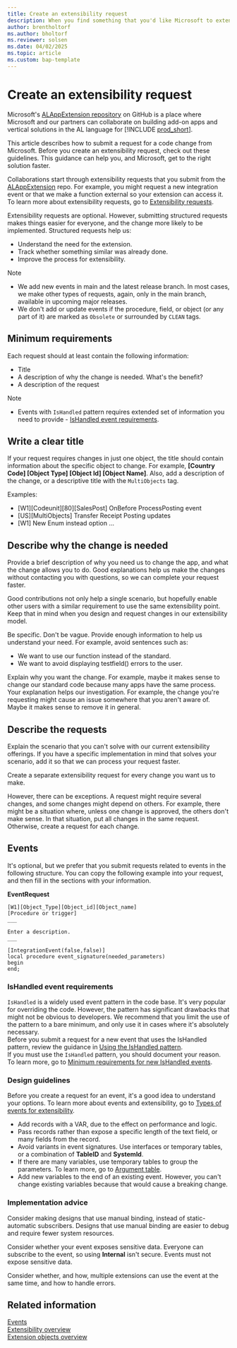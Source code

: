 ```yaml
---
title: Create an extensibility request
description: When you find something that you'd like Microsoft to extend, you can ask us to do just that. This article explains how.
author: brentholtorf
ms.author: bholtorf
ms.reviewer: solsen
ms.date: 04/02/2025
ms.topic: article
ms.custom: bap-template
---
```

# Create an extensibility request

Microsoft's [ALAppExtension repository](https://github.com/microsoft/ALAppExtensions/blob/main/README.md#microsoft-al-application-add-ons-for-microsoft-dynamics-365-business-central) on GitHub is a place where Microsoft and our partners can collaborate on building add-on apps and vertical solutions in the AL language for [!INCLUDE [prod_short](../includes/prod_short.md)].

This article describes how to submit a request for a code change from Microsoft. Before you create an extensibility request, check out these guidelines. This guidance can help you, and Microsoft, get to the right solution faster.

Collaborations start through extensibility requests that you submit from the [ALAppExtension](https://github.com/microsoft/ALAppExtensions/tree/main) repo. For example, you might request a new integration event or that we make a function external so your extension can access it. To learn more about extensibility requests, go to [Extensibility requests](https://github.com/microsoft/ALAppExtensions/blob/main/README.md#extensibility-requests).

Extensibility requests are optional. However, submitting structured requests makes things easier for everyone, and the change more likely to be implemented. Structured requests help us:

* Understand the need for the extension.
* Track whether something similar was already done.
* Improve the process for extensibility.

> [!NOTE]
>
> * We add new events in main and the latest release branch. In most cases, we make other types of requests, again, only in the main branch, available in upcoming major releases.
> * We don't add or update events if the procedure, field, or object (or any part of it) are marked as `Obsolete` or surrounded by `CLEAN` tags.

## Minimum requirements

Each request should at least contain the following information:

* Title
* A description of why the change is needed. What's the benefit?
* A description of the request

> [!NOTE]
> * Events with `IsHandled` pattern requires extended set of information you need to provide - [IsHandled event requirements](#ishandled-event-requirements).

## Write a clear title

If your request requires changes in just one object, the title should contain information about the specific object to change. For example, **[Country Code] [Object Type] [Object Id] [Object Name]**. Also, add a description of the change, or a descriptive title with the `MultiObjects` tag.

Examples:

* [W1][Codeunit][80][SalesPost] OnBefore ProcessPosting event
* [US][MultiObjects] Transfer Receipt Posting updates
* [W1] New Enum instead option ...

## Describe why the change is needed

Provide a brief description of why you need us to change the app, and what the change allows you to do. Good explanations help us make the changes without contacting you with questions, so we can complete your request faster.

Good contributions not only help a single scenario, but hopefully enable other users with a similar requirement to use the same extensibility point. Keep that in mind when you design and request changes in our extensibility model.

Be specific. Don't be vague. Provide enough information to help us understand your need. For example, avoid sentences such as:

* We want to use our function instead of the standard.
* We want to avoid displaying testfield() errors to the user.

Explain why you want the change. For example, maybe it makes sense to change our standard code because many apps have the same process. Your explanation helps our investigation. For example, the change you're requesting might cause an issue somewhere that you aren't aware of. Maybe it makes sense to remove it in general.

## Describe the requests

Explain the scenario that you can't solve with our current extensibility offerings. If you have a specific implementation in mind that solves your scenario, add it so that we can process your request faster.

Create a separate extensibility request for every change you want us to make.

However, there can be exceptions. A request might require several changes, and some changes might depend on others. For example, there might be a situation where, unless one change is approved, the others don't make sense. In that situation, put all changes in the same request. Otherwise, create a request for each change.

## Events

It's optional, but we prefer that you submit requests related to events in the following structure. You can copy the following example into your request, and then fill in the sections with your information.

**EventRequest** 
```AL
[W1][Object_Type][Object_id][Object_name]
[Procedure or trigger]
___

Enter a description.
___

[IntegrationEvent(false,false)]
local procedure event_signature(needed_parameters)
begin
end;
```

### IsHandled event requirements

`IsHandled` is a widely used event pattern in the code base. It's very popular for overriding the code. However, the pattern has significant drawbacks that might not be obvious to developers. We recommend that you limit the use of the pattern to a bare minimum, and only use it in cases where it's absolutely necessary.  
Before you submit a request for a new event that uses the IsHandled pattern, review the guidance in [Using the IsHandled pattern](devenv-use-ishandled-pattern.md).  
If you must use the `IsHandled` pattern, you should document your reason. To learn more, go to [Minimum requirements for new IsHandled events](devenv-use-ishandled-min-req.md).


### Design guidelines

Before you create a request for an event, it's a good idea to understand your options. To learn more about events and extensibility, go to [Types of events for extensibility](types-of-events-for-extensibility.md).

* Add records with a VAR, due to the effect on performance and logic.
* Pass records rather than expose a specific length of the text field, or many fields from the record.
* Avoid variants in event signatures. Use interfaces or temporary tables, or a combination of **TableID** and **SystemId**.
* If there are many variables, use temporary tables to group the parameters. To learn more, go to [Argument table](https://alguidelines.dev/docs/navpatterns/patterns/argument-table/).
* Add new variables to the end of an existing event. However, you can't change existing variables because that would cause a breaking change.

### Implementation advice

Consider making designs that use manual binding, instead of static-automatic subscribers. Designs that use manual binding are easier to debug and require fewer system resources.

Consider whether your event exposes sensitive data. Everyone can subscribe to the event, so using **Internal** isn't secure. Events must not expose sensitive data.

Consider whether, and how, multiple extensions can use the event at the same time, and how to handle errors.

## Related information

[Events](types-of-events-for-extensibility.md)  
[Extensibility overview](devenv-extensibility-overview.md)  
[Extension objects overview](devenv-extension-object-overview.md)  
